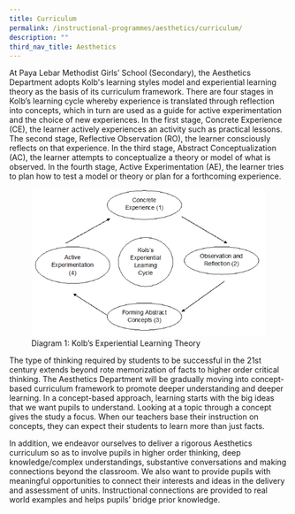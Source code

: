 ```yaml
---
title: Curriculum
permalink: /instructional-programmes/aesthetics/curriculum/
description: ""
third_nav_title: Aesthetics
---
```

At Paya Lebar Methodist Girls’ School (Secondary), the Aesthetics Department adopts Kolb's learning styles model and experiential learning theory as the basis of its curriculum framework. There are four stages in Kolb’s learning cycle whereby experience is translated through reflection into concepts, which in turn are used as a guide for active experimentation and the choice of new experiences. In the first stage, Concrete Experience (CE), the learner actively experiences an activity such as practical lessons. The second stage, Reflective Observation (RO), the learner consciously reflects on that experience. In the third stage, Abstract Conceptualization (AC), the learner attempts to conceptualize a theory or model of what is observed. In the fourth stage, Active Experimentation (AE), the learner tries to plan how to test a model or theory or plan for a forthcoming experience.

<figure>
<img src="/images/download.png">
<figcaption>Diagram 1: Kolb’s Experiential Learning Theory</figcaption>
</figure>


The type of thinking required by students to be successful in the 21st century extends beyond rote memorization of facts to higher order critical thinking. The Aesthetics Department will be gradually moving into concept-based curriculum framework to promote deeper understanding and deeper learning. In a concept-based approach, learning starts with the big ideas that we want pupils to understand. Looking at a topic through a concept gives the study a focus. When our teachers base their instruction on concepts, they can expect their students to learn more than just facts.

  

In addition, we endeavor ourselves to deliver a rigorous Aesthetics curriculum so as to involve pupils in higher order thinking, deep knowledge/complex understandings, substantive conversations and making connections beyond the classroom. We also want to provide pupils with meaningful opportunities to connect their interests and ideas in the delivery and assessment of units. Instructional connections are provided to real world examples and helps pupils’ bridge prior knowledge.

